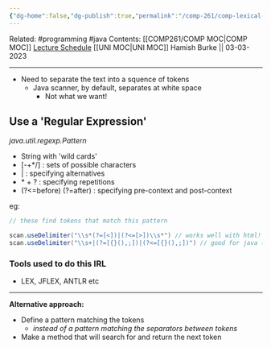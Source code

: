 ```yaml
---
{"dg-home":false,"dg-publish":true,"permalink":"/comp-261/comp-lexical-analysis/","dgPassFrontmatter":true}
---
```



Related: #programming #java 
Contents: [[COMP261/COMP MOC\|COMP MOC]]
[Lecture Schedule](https://ecs.wgtn.ac.nz/Courses/COMP261_2023T1/LectureSchedule)
[[UNI MOC\|UNI MOC]]
Hamish Burke || 03-03-2023
***

- Need to separate the text into a squence of tokens
	- Java scanner, by default, separates at white space
		- Not what we want!


## Use a 'Regular Expression'
*java.util.regexp.Pattern*
- String with 'wild cards'
- [-+\*/] : sets of possible characters
- | : specifying alternatives
- \* + ? : specifying repetitions
- (?<=before) (?=after) : specifying pre-context and post-context

eg:
```java
// these find tokens that match this pattern

scan.useDelimiter("\\s*(?=[<])|(?<=[>])\\s*") // works well with html!
scan.useDelimiter("\\s+|(?=[{}(),;])|(?<=[{}(),;])") // good for java (also for assgn 1)
```

### Tools used to do this IRL
- LEX, JFLEX, ANTLR etc

***

**Alternative approach:**
- Define a pattern matching the tokens
	- *instead of a pattern matching the separators between tokens*
- Make a method that will search for and return the next token



